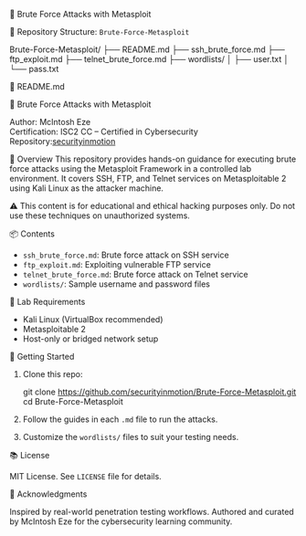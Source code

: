 🔐 Brute Force Attacks with Metasploit

📁 Repository Structure: `Brute-Force-Metasploit`

Brute-Force-Metasploit/
├── README.md
├── ssh_brute_force.md
├── ftp_exploit.md
├── telnet_brute_force.md
├── wordlists/
│   ├── user.txt
│   └── pass.txt

📄 README.md

🔐 Brute Force Attacks with Metasploit

Author: McIntosh Eze  
Certification: ISC2 CC – Certified in Cybersecurity  
Repository:[securityinmotion](https://github.com/securityinmotion)

🧠 Overview
This repository provides hands-on guidance for executing brute force attacks using the Metasploit Framework in a controlled lab environment. It covers SSH, FTP, and Telnet services on Metasploitable 2 using Kali Linux as the attacker machine.

⚠️ This content is for educational and ethical hacking purposes only. Do not use these techniques on unauthorized systems.

📦 Contents

- `ssh_brute_force.md`: Brute force attack on SSH service
- `ftp_exploit.md`: Exploiting vulnerable FTP service
- `telnet_brute_force.md`: Brute force attack on Telnet service
- `wordlists/`: Sample username and password files

🧪 Lab Requirements
- Kali Linux (VirtualBox recommended)
- Metasploitable 2
- Host-only or bridged network setup

🚀 Getting Started

1. Clone this repo:

   git clone https://github.com/securityinmotion/Brute-Force-Metasploit.git
   cd Brute-Force-Metasploit

2. Follow the guides in each `.md` file to run the attacks.
3. Customize the `wordlists/` files to suit your testing needs.

📚 License

MIT License. See `LICENSE` file for details.

🙌 Acknowledgments

Inspired by real-world penetration testing workflows. Authored and curated by McIntosh Eze for the cybersecurity learning community.
